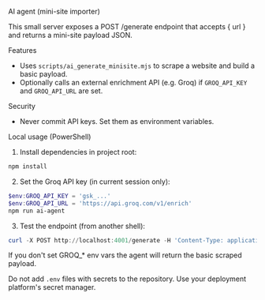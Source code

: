 AI agent (mini-site importer)

This small server exposes a POST /generate endpoint that accepts { url } and returns a mini-site payload JSON.

Features
- Uses `scripts/ai_generate_minisite.mjs` to scrape a website and build a basic payload.
- Optionally calls an external enrichment API (e.g. Groq) if `GROQ_API_KEY` and `GROQ_API_URL` are set.

Security
- Never commit API keys. Set them as environment variables.

Local usage (PowerShell)

1) Install dependencies in project root:

```powershell
npm install
```

2) Set the Groq API key (in current session only):

```powershell
$env:GROQ_API_KEY = 'gsk_...'
$env:GROQ_API_URL = 'https://api.groq.com/v1/enrich'
npm run ai-agent
```

3) Test the endpoint (from another shell):

```powershell
curl -X POST http://localhost:4001/generate -H 'Content-Type: application/json' -d '{"url":"https://example.com"}'
```

If you don't set GROQ_* env vars the agent will return the basic scraped payload.

Do not add `.env` files with secrets to the repository. Use your deployment platform's secret manager.
